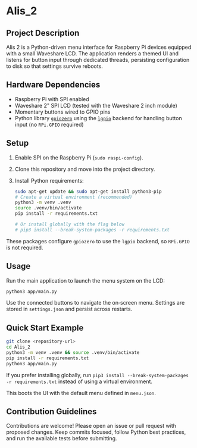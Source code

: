 # Alis_2

## Project Description
Alis 2 is a Python-driven menu interface for Raspberry Pi devices equipped with a small Waveshare LCD.  The application renders a themed UI and listens for button input through dedicated threads, persisting configuration to disk so that settings survive reboots.

## Hardware Dependencies
- Raspberry Pi with SPI enabled
- Waveshare 2" SPI LCD (tested with the Waveshare 2 inch module)
- Momentary buttons wired to GPIO pins
- Python library [`gpiozero`](https://gpiozero.readthedocs.io/) using the [`lgpio`](https://pypi.org/project/lgpio/) backend for handling button input (no `RPi.GPIO` required)

## Setup
1. Enable SPI on the Raspberry Pi (`sudo raspi-config`).
2. Clone this repository and move into the project directory.
3. Install Python requirements:

   ```bash
   sudo apt-get update && sudo apt-get install python3-pip
   # Create a virtual environment (recommended)
   python3 -m venv .venv
   source .venv/bin/activate
   pip install -r requirements.txt

   # Or install globally with the flag below
   # pip3 install --break-system-packages -r requirements.txt
   ```


These packages configure `gpiozero` to use the `lgpio` backend, so `RPi.GPIO` is not required.


## Usage
Run the main application to launch the menu system on the LCD:

```bash
python3 app/main.py
```

Use the connected buttons to navigate the on‑screen menu.  Settings are stored in `settings.json` and persist across restarts.

## Quick Start Example

```bash
git clone <repository-url>
cd Alis_2
python3 -m venv .venv && source .venv/bin/activate
pip install -r requirements.txt
python3 app/main.py
```

If you prefer installing globally, run `pip3 install --break-system-packages -r requirements.txt` instead of using a virtual environment.

This boots the UI with the default menu defined in `menu.json`.

## Contribution Guidelines
Contributions are welcome!  Please open an issue or pull request with proposed changes.  Keep commits focused, follow Python best practices, and run the available tests before submitting.
